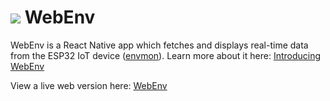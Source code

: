# ![]("assets/icon.png") WebEnv

WebEnv is a React Native app which fetches and displays real-time data from the
ESP32 IoT device ([envmon](https://github.com/furquan-lp/envmon-minimal)).
Learn more about it here: [Introducing WebEnv](https://tctp.xyz/)

View a live web version here: [WebEnv](http://webenv.simpledev.site/)